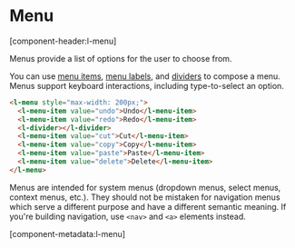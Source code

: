 # Menu

[component-header:l-menu]

Menus provide a list of options for the user to choose from.

You can use [menu items](/components/menu-item), [menu labels](/components/menu-label), and [dividers](/components/divider) to compose a menu. Menus support keyboard interactions, including type-to-select an option.

```html preview
<l-menu style="max-width: 200px;">
  <l-menu-item value="undo">Undo</l-menu-item>
  <l-menu-item value="redo">Redo</l-menu-item>
  <l-divider></l-divider>
  <l-menu-item value="cut">Cut</l-menu-item>
  <l-menu-item value="copy">Copy</l-menu-item>
  <l-menu-item value="paste">Paste</l-menu-item>
  <l-menu-item value="delete">Delete</l-menu-item>
</l-menu>
```

<l-alert open>Menus are intended for system menus (dropdown menus, select menus, context menus, etc.). They should not be mistaken for navigation menus which serve a different purpose and have a different semantic meaning. If you're building navigation, use `<nav>` and `<a>` elements instead.</l-alert>

[component-metadata:l-menu]
